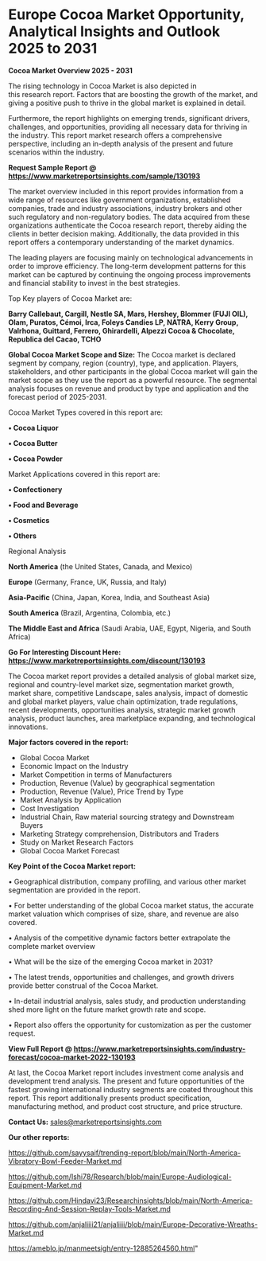 # Europe Cocoa Market Opportunity, Analytical Insights and Outlook 2025 to 2031

<Strong> Cocoa Market Overview 2025 - 2031</strong>

The rising technology in Cocoa Market is also depicted in this research report. Factors that are boosting the growth of the market, and giving a positive push to thrive in the global market is explained in detail.

Furthermore, the report highlights on emerging trends, significant drivers, challenges, and opportunities, providing all necessary data for thriving in the industry. This report market research offers a comprehensive perspective, including an in-depth analysis of the present and future scenarios within the industry.

<strong>Request Sample Report @ <a href=https://www.marketreportsinsights.com/sample/130193>https://www.marketreportsinsights.com/sample/130193</a></strong>

The market overview included in this report provides information from a wide range of resources like government organizations, established companies, trade and industry associations, industry brokers and other such regulatory and non-regulatory bodies. The data acquired from these organizations authenticate the Cocoa research report, thereby aiding the clients in better decision making. Additionally, the data provided in this report offers a contemporary understanding of the market dynamics.

The leading players are focusing mainly on technological advancements in order to improve efficiency. The long-term development patterns for this market can be captured by continuing the ongoing process improvements and financial stability to invest in the best strategies.

Top Key players of Cocoa Market are:

<strong>Barry Callebaut, Cargill, Nestle SA, Mars, Hershey, Blommer (FUJI OIL), Olam, Puratos, Cémoi, Irca, Foleys Candies LP, NATRA, Kerry Group, Valrhona, Guittard, Ferrero, Ghirardelli, Alpezzi Cocoa & Chocolate, Republica del Cacao, TCHO</strong>

<strong><b>Global Cocoa Market Scope and Size:</b></strong>
The Cocoa market is declared segment by company, region (country), type, and application. Players, stakeholders, and other participants in the global Cocoa market will gain the market scope as they use the report as a powerful resource. The segmental analysis focuses on revenue and product by type and application and the forecast period of 2025-2031.

Cocoa Market Types covered in this report are:

<strong>• Cocoa Liquor

• Cocoa Butter

• Cocoa Powder</strong>

Market Applications covered in this report are:

<strong>• Confectionery

• Food and Beverage

• Cosmetics

• Others</strong> 

Regional Analysis

<strong>North America</strong> (the United States, Canada, and Mexico)

<strong>Europe</strong> (Germany, France, UK, Russia, and Italy)

<strong>Asia-Pacific</strong> (China, Japan, Korea, India, and Southeast Asia)

<strong>South America</strong> (Brazil, Argentina, Colombia, etc.)

<strong>The Middle East and Africa</strong> (Saudi Arabia, UAE, Egypt, Nigeria, and South Africa)

<strong>Go For Interesting Discount Here: <a href=https://www.marketreportsinsights.com/discount/130193>https://www.marketreportsinsights.com/discount/130193</a></strong>

The Cocoa market report provides a detailed analysis of global market size, regional and country-level market size, segmentation market growth, market share, competitive Landscape, sales analysis, impact of domestic and global market players, value chain optimization, trade regulations, recent developments, opportunities analysis, strategic market growth analysis, product launches, area marketplace expanding, and technological innovations.

<strong><b>Major factors covered in the report:</b></strong>
<ul>
  <li>Global Cocoa Market </li>
  <li>Economic Impact on the Industry</li>
  <li>Market Competition in terms of Manufacturers</li>
  <li>Production, Revenue (Value) by geographical segmentation</li>
  <li>Production, Revenue (Value), Price Trend by Type</li>
  <li>Market Analysis by Application</li>
  <li>Cost Investigation</li>
  <li>Industrial Chain, Raw material sourcing strategy and Downstream Buyers</li>
  <li>Marketing Strategy comprehension, Distributors and Traders</li>
  <li>Study on Market Research Factors</li>
  <li>Global Cocoa Market Forecast</li>
</ul>

<strong><b>Key Point of the Cocoa Market report:</b></strong>

• Geographical distribution, company profiling, and various other market segmentation are provided in the report.

• For better understanding of the global Cocoa market status, the accurate market valuation which comprises of size, share, and revenue are also covered.

• Analysis of the competitive dynamic factors better extrapolate the complete market overview

• What will be the size of the emerging Cocoa market in 2031?

• The latest trends, opportunities and challenges, and growth drivers provide better construal of the Cocoa Market.

• In-detail industrial analysis, sales study, and production understanding shed more light on the future market growth rate and scope.

• Report also offers the opportunity for customization as per the customer request.

<strong><b>View Full Report @ <a href=https://www.marketreportsinsights.com/industry-forecast/cocoa-market-2022-130193>https://www.marketreportsinsights.com/industry-forecast/cocoa-market-2022-130193</a></b></strong>


At last, the Cocoa Market report includes investment come analysis and development trend analysis. The present and future opportunities of the fastest growing international industry segments are coated throughout this report. This report additionally presents product specification, manufacturing method, and product cost structure, and price structure.

<strong>Contact Us:</strong>
sales@marketreportsinsights.com

<strong>Our other reports:</strong>

<a href=https://github.com/sayysaif/trending-report/blob/main/North-America-Vibratory-Bowl-Feeder-Market.md>https://github.com/sayysaif/trending-report/blob/main/North-America-Vibratory-Bowl-Feeder-Market.md</a>

<a href=https://github.com/Ishi78/Research/blob/main/Europe-Audiological-Equipment-Market.md>https://github.com/Ishi78/Research/blob/main/Europe-Audiological-Equipment-Market.md</a>

<a href=https://github.com/Hindavi23/Researchinsights/blob/main/North-America-Recording-And-Session-Replay-Tools-Market.md>https://github.com/Hindavi23/Researchinsights/blob/main/North-America-Recording-And-Session-Replay-Tools-Market.md</a>

<a href=https://github.com/anjaliiii21/anjaliiii/blob/main/Europe-Decorative-Wreaths-Market.md>https://github.com/anjaliiii21/anjaliiii/blob/main/Europe-Decorative-Wreaths-Market.md</a>

<a href=https://ameblo.jp/manmeetsigh/entry-12885264560.html>https://ameblo.jp/manmeetsigh/entry-12885264560.html</a>"
